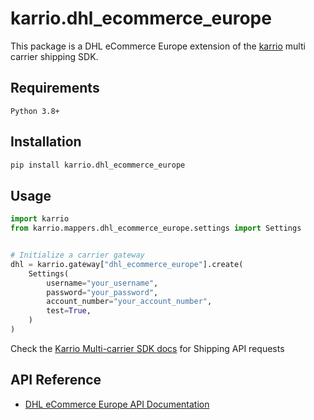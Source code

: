 # karrio.dhl_ecommerce_europe

This package is a DHL eCommerce Europe extension of the [karrio](https://pypi.org/project/karrio) multi carrier shipping SDK.

## Requirements

`Python 3.8+`

## Installation

```bash
pip install karrio.dhl_ecommerce_europe
```

## Usage

```python
import karrio
from karrio.mappers.dhl_ecommerce_europe.settings import Settings


# Initialize a carrier gateway
dhl = karrio.gateway["dhl_ecommerce_europe"].create(
    Settings(
        username="your_username",
        password="your_password",
        account_number="your_account_number",
        test=True,
    )
)
```

Check the [Karrio Multi-carrier SDK docs](https://docs.karrio.io) for Shipping API requests

## API Reference

- [DHL eCommerce Europe API Documentation](https://developer.dhl.com/api-reference/ecommerce-europe)
